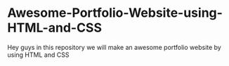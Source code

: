 # Awesome-Portfolio-Website-using-HTML-and-CSS
Hey guys in this repository we will make an awesome portfolio website by using HTML and CSS

